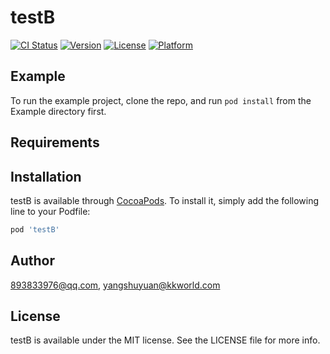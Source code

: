 # testB

[![CI Status](https://img.shields.io/travis/893833976@qq.com/testB.svg?style=flat)](https://travis-ci.org/893833976@qq.com/testB)
[![Version](https://img.shields.io/cocoapods/v/testB.svg?style=flat)](https://cocoapods.org/pods/testB)
[![License](https://img.shields.io/cocoapods/l/testB.svg?style=flat)](https://cocoapods.org/pods/testB)
[![Platform](https://img.shields.io/cocoapods/p/testB.svg?style=flat)](https://cocoapods.org/pods/testB)

## Example

To run the example project, clone the repo, and run `pod install` from the Example directory first.

## Requirements

## Installation

testB is available through [CocoaPods](https://cocoapods.org). To install
it, simply add the following line to your Podfile:

```ruby
pod 'testB'
```

## Author

893833976@qq.com, yangshuyuan@kkworld.com

## License

testB is available under the MIT license. See the LICENSE file for more info.
